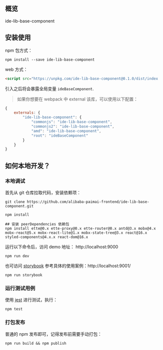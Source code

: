## 概览

ide-lib-base-component

## 安装使用

npm 包方式：
```shell
npm install --save ide-lib-base-component
```

web 方式：
```html
<script src="https://unpkg.com/ide-lib-base-component@0.1.0/dist/index.umd.js"></script>
```
引入之后将会暴露全局变量 `ideBaseComponent`.

> 如果你想要在 webpack 中 external 该库，可以使用以下配置：
```js
{
    externals: {
        "ide-lib-base-component": {
            "commonjs": "ide-lib-base-component",
            "commonjs2": "ide-lib-base-component",
            "amd": "ide-lib-base-component",
            "root": "ideBaseComponent"
        }
    }
}
```

## 如何本地开发？

### 本地调试

首先从 git 仓库拉取代码，安装依赖项：
```shell
git clone https://github.com/alibaba-paimai-frontend/ide-lib-base-component.git

npm install

## 安装 peerDependencies 依赖包
npm install ette@0.x ette-proxy@0.x ette-router@0.x antd@3.x mobx@4.x mobx-react@5.x mobx-react-lite@1.x mobx-state-tree@3.x react@16.x styled-components@4.x.x react-dom@16.x
```

运行以下命令后，访问 demo 地址： http://localhost:9000
```shell
npm run dev
```

也可访问 [storybook](https://github.com/storybooks/storybook) 参考具体的使用案例：http://localhost:9001/
```shell
npm run storybook
```

### 运行测试用例

使用 [jest](https://jestjs.io) 进行测试，执行：

```shell
npm test
```

### 打包发布

普通的 npm 发布即可，记得发布前需要手动打包：

```shell
npm run build && npm publish
```


